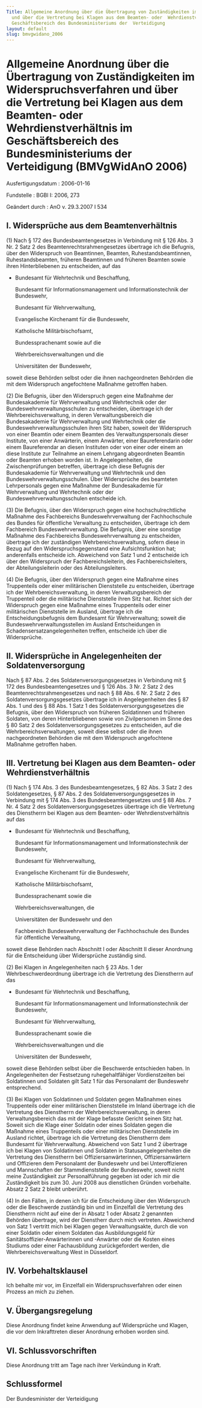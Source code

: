 ```yaml
---
Title: Allgemeine Anordnung über die Übertragung von Zuständigkeiten im  Widerspruchsverfahren
  und über die Vertretung bei Klagen aus dem Beamten- oder  Wehrdienstverhältnis im
  Geschäftsbereich des Bundesministeriums der  Verteidigung
layout: default
slug: bmvgwidano_2006
---
```


# Allgemeine Anordnung über die Übertragung von Zuständigkeiten im  Widerspruchsverfahren und über die Vertretung bei Klagen aus dem Beamten- oder  Wehrdienstverhältnis im Geschäftsbereich des Bundesministeriums der  Verteidigung (BMVgWidAnO 2006)

Ausfertigungsdatum
:   2006-01-16

Fundstelle
:   BGBl I: 2006, 273

Geändert durch
:   AnO v. 29.3.2007 I 534


## I. Widersprüche aus dem Beamtenverhältnis

(1) Nach § 172 des Bundesbeamtengesetzes in Verbindung mit § 126 Abs.
3 Nr. 2 Satz 2 des Beamtenrechtsrahmengesetzes übertrage ich die
Befugnis, über den Widerspruch von Beamtinnen, Beamten,
Ruhestandsbeamtinnen, Ruhestandsbeamten, früheren Beamtinnen und
früheren Beamten sowie ihren Hinterbliebenen zu entscheiden, auf das

*   Bundesamt für Wehrtechnik und Beschaffung,

    Bundesamt für Informationsmanagement und Informationstechnik der
    Bundeswehr,

    Bundesamt für Wehrverwaltung,

    Evangelische Kirchenamt für die Bundeswehr,

    Katholische Militärbischofsamt,

    Bundessprachenamt sowie auf die

    Wehrbereichsverwaltungen und die

    Universitäten der Bundeswehr,



soweit diese Behörden selbst oder die ihnen nachgeordneten Behörden
die mit dem Widerspruch angefochtene Maßnahme getroffen haben.

(2) Die Befugnis, über den Widerspruch gegen eine Maßnahme der
Bundesakademie für Wehrverwaltung und Wehrtechnik oder der
Bundeswehrverwaltungsschulen zu entscheiden, übertrage ich der
Wehrbereichsverwaltung, in deren Verwaltungsbereich die Bundesakademie
für Wehrverwaltung und Wehrtechnik oder die
Bundeswehrverwaltungsschulen ihren Sitz haben, soweit der Widerspruch
von einer Beamtin oder einem Beamten des Verwaltungspersonals dieser
Institute, von einer Anwärterin, einem Anwärter, einer Baureferendarin
oder einem Baureferendar an diesen Instituten oder von einer oder
einem an diese Institute zur Teilnahme an einem Lehrgang abgeordneten
Beamtin oder Beamten erhoben worden ist.
In Angelegenheiten, die Zwischenprüfungen betreffen, übertrage ich
diese Befugnis der Bundesakademie für Wehrverwaltung und Wehrtechnik
und den Bundeswehrverwaltungsschulen.
Über Widersprüche des beamteten Lehrpersonals gegen eine Maßnahme der
Bundesakademie für Wehrverwaltung und Wehrtechnik oder der
Bundeswehrverwaltungsschulen entscheide ich.

(3) Die Befugnis, über den Widerspruch gegen eine hochschulrechtliche
Maßnahme des Fachbereichs Bundeswehrverwaltung der Fachhochschule des
Bundes für öffentliche Verwaltung zu entscheiden, übertrage ich dem
Fachbereich Bundeswehrverwaltung.
Die Befugnis, über eine sonstige Maßnahme des Fachbereichs
Bundeswehrverwaltung zu entscheiden, übertrage ich der zuständigen
Wehrbereichsverwaltung, sofern diese in Bezug auf den
Widerspruchsgegenstand eine Aufsichtsfunktion hat; anderenfalls
entscheide ich.
Abweichend von Satz 1 und 2 entscheide ich über den Widerspruch der
Fachbereichsleiterin, des Fachbereichsleiters, der Abteilungsleiterin
oder des Abteilungsleiters.

(4) Die Befugnis, über den Widerspruch gegen eine Maßnahme eines
Truppenteils oder einer militärischen Dienststelle zu entscheiden,
übertrage ich der Wehrbereichsverwaltung, in deren Verwaltungsbereich
der Truppenteil oder die militärische Dienststelle ihren Sitz hat.
Richtet sich der Widerspruch gegen eine Maßnahme eines Truppenteils
oder einer militärischen Dienststelle im Ausland, übertrage ich die
Entscheidungsbefugnis dem Bundesamt für Wehrverwaltung; soweit die
Bundeswehrverwaltungsstellen im Ausland Entscheidungen in
Schadensersatzangelegenheiten treffen, entscheide ich über die
Widersprüche.


## II. Widersprüche in Angelegenheiten der Soldatenversorgung

Nach § 87 Abs. 2 des Soldatenversorgungsgesetzes in Verbindung mit §
172 des Bundesbeamtengesetzes und § 126 Abs. 3 Nr. 2 Satz 2 des
Beamtenrechtsrahmengesetzes und nach § 88 Abs. 6 Nr. 2 Satz 2 des
Soldatenversorgungsgesetzes übertrage ich in Angelegenheiten des § 87
Abs. 1 und des § 88 Abs. 1 Satz 1 des Soldatenversorgungsgesetzes die
Befugnis, über den Widerspruch von früheren Soldatinnen und früheren
Soldaten, von deren Hinterbliebenen sowie von Zivilpersonen im Sinne
des § 80 Satz 2 des Soldatenversorgungsgesetzes zu entscheiden, auf
die Wehrbereichsverwaltungen, soweit diese selbst oder die ihnen
nachgeordneten Behörden die mit dem Widerspruch angefochtene Maßnahme
getroffen haben.


## III. Vertretung bei Klagen aus dem Beamten- oder Wehrdienstverhältnis

(1) Nach § 174 Abs. 3 des Bundesbeamtengesetzes, § 82 Abs. 3 Satz 2
des Soldatengesetzes, § 87 Abs. 2 des Soldatenversorgungsgesetzes in
Verbindung mit § 174 Abs. 3 des Bundesbeamtengesetzes und § 88 Abs. 7
Nr. 4 Satz 2 des Soldatenversorgungsgesetzes übertrage ich die
Vertretung des Dienstherrn bei Klagen aus dem Beamten- oder
Wehrdienstverhältnis auf das

*   Bundesamt für Wehrtechnik und Beschaffung,

    Bundesamt für Informationsmanagement und Informationstechnik der
    Bundeswehr,

    Bundesamt für Wehrverwaltung,

    Evangelische Kirchenamt für die Bundeswehr,

    Katholische Militärbischofsamt,

    Bundessprachenamt sowie die

    Wehrbereichsverwaltungen, die

    Universitäten der Bundeswehr und den

    Fachbereich Bundeswehrverwaltung der Fachhochschule des Bundes für
    öffentliche Verwaltung,



soweit diese Behörden nach Abschnitt I oder Abschnitt II dieser
Anordnung für die Entscheidung über Widersprüche zuständig sind.

(2) Bei Klagen in Angelegenheiten nach § 23 Abs. 1 der
Wehrbeschwerdeordnung übertrage ich die Vertretung des Dienstherrn auf
das

*   Bundesamt für Wehrtechnik und Beschaffung,

    Bundesamt für Informationsmanagement und Informationstechnik der
    Bundeswehr,

    Bundesamt für Wehrverwaltung,

    Bundessprachenamt sowie die

    Wehrbereichsverwaltungen und die

    Universitäten der Bundeswehr,



soweit diese Behörden selbst über die Beschwerde entschieden haben. In
Angelegenheiten der Festsetzung ruhegehaltfähiger Vordienstzeiten bei
Soldatinnen und Soldaten gilt Satz 1 für das Personalamt der
Bundeswehr entsprechend.

(3) Bei Klagen von Soldatinnen und Soldaten gegen Maßnahmen eines
Truppenteils oder einer militärischen Dienststelle im Inland übertrage
ich die Vertretung des Dienstherrn der Wehrbereichsverwaltung, in
deren Verwaltungsbereich das mit der Klage befasste Gericht seinen
Sitz hat. Soweit sich die Klage einer Soldatin oder eines Soldaten
gegen die Maßnahme eines Truppenteils oder einer militärischen
Dienststelle im Ausland richtet, übertrage ich die Vertretung des
Dienstherrn dem Bundesamt für Wehrverwaltung. Abweichend von Satz 1
und 2 übertrage ich bei Klagen von Soldatinnen und Soldaten in
Statusangelegenheiten die Vertretung des Dienstherrn bei
Offiziersanwärterinnen, Offiziersanwärtern und Offizieren dem
Personalamt der Bundeswehr und bei Unteroffizieren und Mannschaften
der Stammdienststelle der Bundeswehr, soweit nicht meine Zuständigkeit
zur Personalführung gegeben ist oder ich mir die Zuständigkeit bis zum
30\. Juni 2008 aus dienstlichen Gründen vorbehalte. Absatz 2 Satz 2
bleibt unberührt.

(4) In den Fällen, in denen ich für die Entscheidung über den
Widerspruch oder die Beschwerde zuständig bin und im Einzelfall die
Vertretung des Dienstherrn nicht auf eine der in Absatz 1 oder Absatz
2 genannten Behörden übertrage, wird der Dienstherr durch mich
vertreten. Abweichend von Satz 1 vertritt mich bei Klagen gegen
Verwaltungsakte, durch die von einer Soldatin oder einem Soldaten das
Ausbildungsgeld für Sanitätsoffizier-Anwärterinnen und -Anwärter oder
die Kosten eines Studiums oder einer Fachausbildung zurückgefordert
werden, die Wehrbereichsverwaltung West in Düsseldorf.


## IV. Vorbehaltsklausel

Ich behalte mir vor, im Einzelfall ein Widerspruchsverfahren oder
einen Prozess an mich zu ziehen.


## V. Übergangsregelung

Diese Anordnung findet keine Anwendung auf Widersprüche und Klagen,
die vor dem Inkrafttreten dieser Anordnung erhoben worden sind.


## VI. Schlussvorschriften

Diese Anordnung tritt am Tage nach ihrer Verkündung in Kraft.


## Schlussformel

Der Bundesminister der Verteidigung

